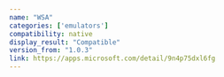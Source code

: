 ```yaml
---
name: "WSA"
categories: ['emulators']
compatibility: native
display_result: "Compatible"
version_from: "1.0.3"
link: https://apps.microsoft.com/detail/9n4p75dxl6fg
---
```

